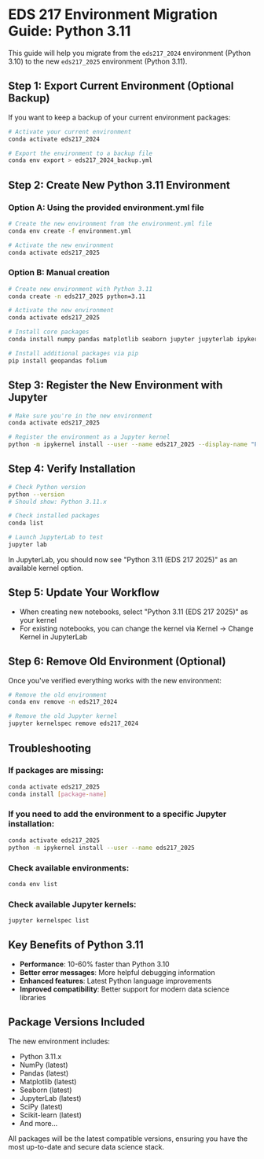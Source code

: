 # EDS 217 Environment Migration Guide: Python 3.11

This guide will help you migrate from the `eds217_2024` environment (Python 3.10) to the new `eds217_2025` environment (Python 3.11).

## Step 1: Export Current Environment (Optional Backup)

If you want to keep a backup of your current environment packages:

```bash
# Activate your current environment
conda activate eds217_2024

# Export the environment to a backup file
conda env export > eds217_2024_backup.yml
```

## Step 2: Create New Python 3.11 Environment

### Option A: Using the provided environment.yml file

```bash
# Create the new environment from the environment.yml file
conda env create -f environment.yml

# Activate the new environment
conda activate eds217_2025
```

### Option B: Manual creation

```bash
# Create new environment with Python 3.11
conda create -n eds217_2025 python=3.11

# Activate the new environment
conda activate eds217_2025

# Install core packages
conda install numpy pandas matplotlib seaborn jupyter jupyterlab ipykernel scipy scikit-learn plotly requests beautifulsoup4 lxml openpyxl xlrd

# Install additional packages via pip
pip install geopandas folium
```

## Step 3: Register the New Environment with Jupyter

```bash
# Make sure you're in the new environment
conda activate eds217_2025

# Register the environment as a Jupyter kernel
python -m ipykernel install --user --name eds217_2025 --display-name "Python 3.11 (EDS 217 2025)"
```

## Step 4: Verify Installation

```bash
# Check Python version
python --version
# Should show: Python 3.11.x

# Check installed packages
conda list

# Launch JupyterLab to test
jupyter lab
```

In JupyterLab, you should now see "Python 3.11 (EDS 217 2025)" as an available kernel option.

## Step 5: Update Your Workflow

- When creating new notebooks, select "Python 3.11 (EDS 217 2025)" as your kernel
- For existing notebooks, you can change the kernel via Kernel → Change Kernel in JupyterLab

## Step 6: Remove Old Environment (Optional)

Once you've verified everything works with the new environment:

```bash
# Remove the old environment
conda env remove -n eds217_2024

# Remove the old Jupyter kernel
jupyter kernelspec remove eds217_2024
```

## Troubleshooting

### If packages are missing:
```bash
conda activate eds217_2025
conda install [package-name]
```

### If you need to add the environment to a specific Jupyter installation:
```bash
conda activate eds217_2025
python -m ipykernel install --user --name eds217_2025
```

### Check available environments:
```bash
conda env list
```

### Check available Jupyter kernels:
```bash
jupyter kernelspec list
```

## Key Benefits of Python 3.11

- **Performance**: 10-60% faster than Python 3.10
- **Better error messages**: More helpful debugging information
- **Enhanced features**: Latest Python language improvements
- **Improved compatibility**: Better support for modern data science libraries

## Package Versions Included

The new environment includes:
- Python 3.11.x
- NumPy (latest)
- Pandas (latest)
- Matplotlib (latest)
- Seaborn (latest)
- JupyterLab (latest)
- SciPy (latest)
- Scikit-learn (latest)
- And more...

All packages will be the latest compatible versions, ensuring you have the most up-to-date and secure data science stack. 